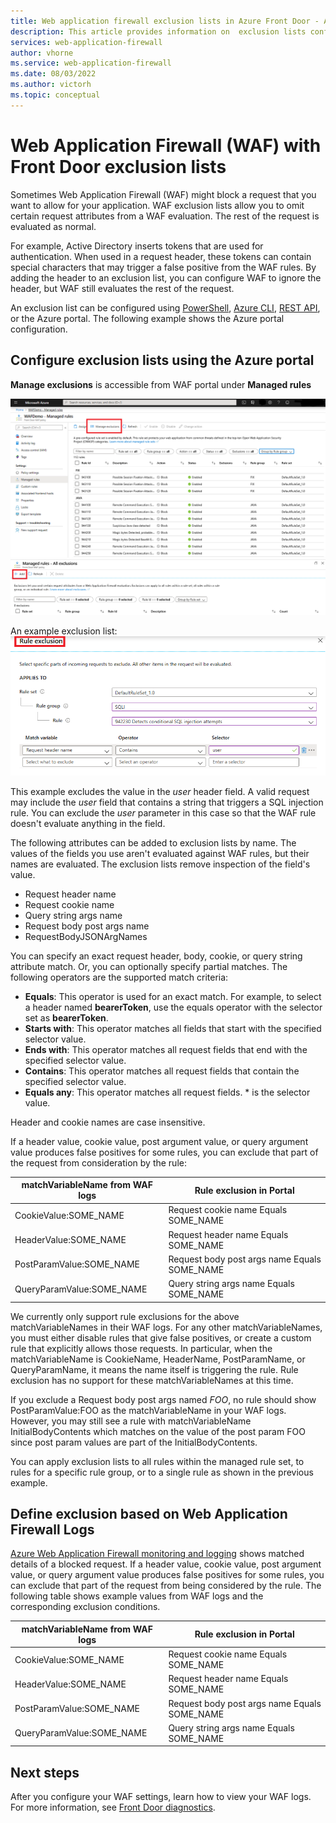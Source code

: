 ```yaml
---
title: Web application firewall exclusion lists in Azure Front Door - Azure portal
description: This article provides information on  exclusion lists configuration in Azure Front with the Azure portal.
services: web-application-firewall
author: vhorne
ms.service: web-application-firewall
ms.date: 08/03/2022
ms.author: victorh
ms.topic: conceptual
---
```


# Web Application Firewall (WAF) with Front Door exclusion lists

Sometimes Web Application Firewall (WAF) might block a request that you want to allow for your application. WAF exclusion lists allow you to omit certain request attributes from a WAF evaluation. The rest of the request is evaluated as normal.

For example, Active Directory inserts tokens that are used for authentication. When used in a request header, these tokens can contain special characters that may trigger a false positive from the WAF rules. By adding the header to an exclusion list, you can configure WAF to ignore the header, but WAF still evaluates the rest of the request.

An exclusion list can be configured using  [PowerShell](/powershell/module/az.frontdoor/New-AzFrontDoorWafManagedRuleExclusionObject), [Azure CLI](/cli/azure/network/front-door/waf-policy/managed-rules/exclusion#az-network-front-door-waf-policy-managed-rules-exclusion-add), [REST API](/rest/api/frontdoorservice/webapplicationfirewall/policies/createorupdate), or the Azure portal. The following example shows the Azure portal configuration. 

## Configure exclusion lists using the Azure portal

**Manage exclusions** is accessible from WAF portal under **Managed rules**

![Manage exclusion](../media/waf-front-door-exclusion/exclusion1.png)
![Manage exclusion_add](../media/waf-front-door-exclusion/exclusion2.png)

 An example exclusion list:
![Manage exclusion_define](../media/waf-front-door-exclusion/exclusion3.png)

This example excludes the value in the *user* header field. A valid request may include the *user* field that contains a string that triggers a SQL injection rule. You can exclude the *user* parameter in this case so that the WAF rule doesn't evaluate anything in the field.

The following attributes can be added to exclusion lists by name. The values of the fields you use  aren't evaluated against WAF rules, but their names are evaluated. The exclusion lists remove inspection of the field's value.

* Request header name
* Request cookie name
* Query string args name
* Request body post args name
* RequestBodyJSONArgNames

You can specify an exact request header, body, cookie, or query string attribute match.  Or, you can optionally specify partial matches. The following operators are the supported match criteria:

- **Equals**:  This operator is used for an exact match. For example, to select a header named **bearerToken**, use the equals operator with the selector set as **bearerToken**.
- **Starts with**: This operator matches all fields that start with the specified selector value.
- **Ends with**:  This operator matches all request fields that end with the specified selector value.
- **Contains**: This operator matches all request fields that contain the specified selector value.
- **Equals any**: This operator matches all request fields. * is the selector value.

Header and cookie names are case insensitive.

If a header value, cookie value, post argument value, or query argument value produces false positives for some rules, you can exclude that part of the request from consideration by the rule:


|matchVariableName from WAF logs  |Rule exclusion in Portal  |
|---------|---------|
|CookieValue:SOME_NAME        |Request cookie name Equals SOME_NAME|
|HeaderValue:SOME_NAME        |Request header name Equals SOME_NAME|
|PostParamValue:SOME_NAME     |Request body post args name Equals SOME_NAME|
|QueryParamValue:SOME_NAME    |Query string args name Equals SOME_NAME|


We currently only support rule exclusions for the above matchVariableNames in their WAF logs. For any other matchVariableNames, you must either disable rules that give false positives, or create a custom rule that explicitly allows those requests. In particular, when the matchVariableName is CookieName, HeaderName, PostParamName, or QueryParamName, it means the name itself is triggering the rule. Rule exclusion has no support for these matchVariableNames at this time.


If you exclude a Request body post args named *FOO*, no rule should show PostParamValue:FOO as the matchVariableName in your WAF logs. However, you may still see a rule with matchVariableName InitialBodyContents which matches on the value of the post param FOO since post param values are part of the InitialBodyContents.

You can apply exclusion lists to all rules within the managed rule set, to rules for a specific rule group, or to a single rule as shown in the previous example.

## Define exclusion based on Web Application Firewall Logs
 [Azure Web Application Firewall monitoring and logging](waf-front-door-monitor.md) shows matched details of a blocked request. If a header value, cookie value, post argument value, or query argument value produces false positives for some rules, you can exclude that part of the request from being considered by the rule. The following table shows example values from WAF logs and the corresponding exclusion conditions.

|matchVariableName from WAF logs	|Rule exclusion in Portal|
|--------|------|
|CookieValue:SOME_NAME	|Request cookie name Equals SOME_NAME|
|HeaderValue:SOME_NAME	|Request header name Equals SOME_NAME|
|PostParamValue:SOME_NAME|	Request body post args name Equals SOME_NAME|
|QueryParamValue:SOME_NAME|	Query string args name Equals SOME_NAME|


## Next steps

After you configure your WAF settings, learn how to view your WAF logs. For more information, see [Front Door diagnostics](../afds/waf-front-door-monitor.md).